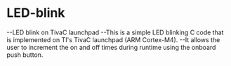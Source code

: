 # LED-blink
--LED blink on TivaC launchpad
--This is a simple LED blinking C code that is implemented on TI's TivaC launchpad (ARM Cortex-M4).
--It allows the user to increment the on and off times during runtime using the onboard push button.

